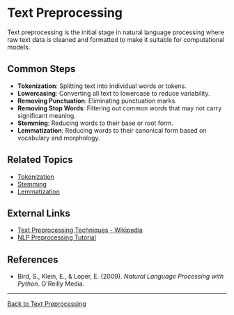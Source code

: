 # Text Preprocessing

Text preprocessing is the initial stage in natural language processing where raw text data is cleaned and formatted to make it suitable for computational models.

## Common Steps

- **Tokenization**: Splitting text into individual words or tokens.
- **Lowercasing**: Converting all text to lowercase to reduce variability.
- **Removing Punctuation**: Eliminating punctuation marks.
- **Removing Stop Words**: Filtering out common words that may not carry significant meaning.
- **Stemming**: Reducing words to their base or root form.
- **Lemmatization**: Reducing words to their canonical form based on vocabulary and morphology.

## Related Topics

- [Tokenization](Tokenization.md)
- [Stemming](Stemming.md)
- [Lemmatization](Lemmatization.md)

## External Links

- [Text Preprocessing Techniques - Wikipedia](https://en.wikipedia.org/wiki/Text_preprocessing)
- [NLP Preprocessing Tutorial](https://www.kdnuggets.com/2019/04/text-preprocessing-nlp.html)

## References

- Bird, S., Klein, E., & Loper, E. (2009). *Natural Language Processing with Python*. O'Reilly Media.

---

[Back to Text Preprocessing](README.md)
